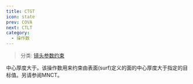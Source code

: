 ```yaml
---
title: CTGT
icon: state
prev: COVA
next: CTLT
category:
  - 操作数
---
```


> 分类: [镜头参数约束](/hb/operands/130/871/  "Zemax 操作数 镜头参数约束")

中心厚度大于。该操作数用来约束由表面(surf)定义的面的中心厚度大于指定的目标值。另请参阅MNCT。